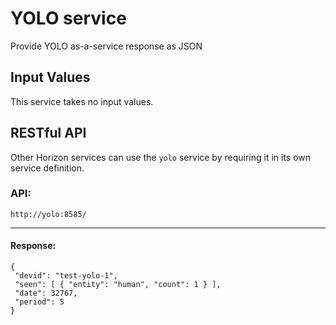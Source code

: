 # YOLO service

Provide YOLO as-a-service response as JSON

## Input Values

This service takes no input values.

## RESTful API

Other Horizon services can use the `yolo` service by requiring it in its own service definition.

### **API:** 

```
http://yolo:8585/
```
---

#### Response:

```
{
 "devid": "test-yolo-1",
 "seen": [ { "entity": "human", "count": 1 } ],
 "date": 32767,
 "period": 5
}
```
